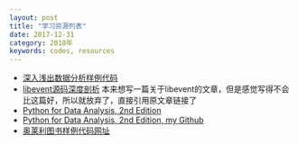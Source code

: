 ```yaml
---
layout: post
title: "学习资源列表"
date: 2017-12-31
category: 2018年
keywords: codes, resources
---
```


* [深入浅出数据分析样例代码](https://resources.oreilly.com/examples/9780596153946.git)
* [libevent源码深度剖析](http://www.cnblogs.com/lfsblack/p/5498556.html) 本来想写一篇关于libevent的文章，但是感觉写得不会比这篇好，所以就放弃了，直接引用原文章链接了
* [Python for Data Analysis, 2nd Edition](https://github.com/BrambleXu/pydata-notebook)
* [Python for Data Analysis, 2nd Edition, my Github](https://github.com/feelkill/pydata-book)
* [奥莱利图书样例代码网址](https://resources.oreilly.com/explore/projects/starred)
